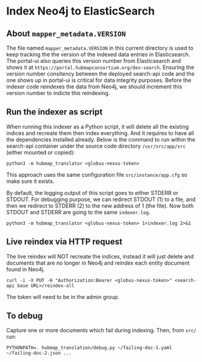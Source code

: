 # Index Neo4j to ElasticSearch

## About `mapper_metadata.VERSION`

The file named `mapper_metadata.VERSION` in this current directory is used to keep tracking the the version of the indexed data entries in Elasticsearch. The portal-ui also queries this version number from Elasticsearch and shows it at `https://portal.hubmapconsortium.org/dev-search`. Ensuring the version number consitency between the deployed search-api code and the one shows up in portal-ui is critical for data integrity purposes. Before the indexer code reindexes the data from Neo4j, we should increment this version number to indicte this reindexing. 

## Run the indexer as script

When running this indexer as a Python script, it will delete all the existing indices and recreate them then index everything. And it requires to have all the dependencies installed already. Below is the command to run within the search-api container under the source code directory `/usr/src/app/src` (either mounted or copied):

````
python3 -m hubmap_translator <globus-nexus-token>
````

This approach uses the same configuration file `src/instance/app.cfg` so make sure it exists.

By default, the logging output of this script goes to either STDERR or STDOUT. For debugging purpose, we can redirect STDOUT (1) to a file, and then we redirect to STDERR (2) to the new address of 1 (the file). Now both STDOUT and STDERR are going to the same `indexer.log`.

````
python3 -m hubmap_translator <globus-nexus-token> 1>indexer.log 2>&1
````

## Live reindex via HTTP request

The live reindex will NOT recreate the indices, instead it will just delete and documents that are no longer in Neo4j and reindex each entity document found in Neo4j.

````
curl -i -X PUT -H "Authorization:Bearer <globus-nexus-token>" <search-api base URL>/reindex-all
````

The token will need to be in the admin group.

## To debug

Capture one or more documents which fail during indexing. Then, from `src/` run:
```
PYTHONPATH=. hubmap_translation/debug.py ~/failing-doc-1.yaml ~/failing-doc-2.json ...
```
